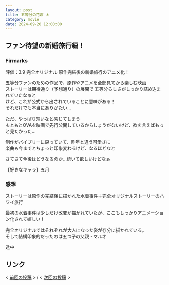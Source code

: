 ```yaml
---
layout: post
title: 五等分の花嫁 ＊
category: movie
date: 2024-09-20 12:00:00
---
```


## ファン待望の新婚旅行編！

### Firmarks

評価：3.9
完全オリジナル 原作完結後の新婚旅行のアニメ化！  

五等分ファンのための作品で、原作やアニメを全部見てから楽しむ映画  
ストーリーは期待通り（予想通り）の展開で
五等分らしさがしっかり詰め込まれていたなぁと  
けど、これが公式から出されていることに意味がある！  
それだけでも本当にありがたい…  

ただ、やっぱり短いなと感じてしまう  
もともとOVAを映画で先行公開しているからしょうがないけど、欲を言えばもっと見たかった…  

制作がバイブリーに戻っていて、昨年と違う可愛さに  
楽曲も今までとちょっと印象変わるけど、なるほどなと  

さてさて今後はどうなるのか…続いて欲しいけどなぁ

【好きなキャラ】五月

### 感想

ストーリーは原作の完結後に描かれた水着事件＋完全オリジナルストーリーのハワイ旅行  

最初の水着事件は少しだけ改変が描かれていたが、ここもしっかりアニメーション化されて嬉しい！

完全オリジナルではそれぞれが大人になった姿が存分に描かれている。  
そして結構印象的だったのは五つ子の父親・マルオ

途中

## リンク

< [前回の投稿](./0920) > /
< [次回の投稿](./0921) >

